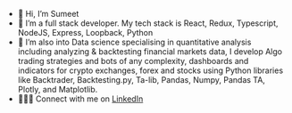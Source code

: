 - 👋 Hi, I’m Sumeet
- 👀 I’m a full stack developer. My tech stack is React, Redux, Typescript, NodeJS, Express, Loopback, Python
- 🌱 I’m also into Data science specialising in quantitative analysis including analyzing & backtesting financial markets data, I develop Algo trading strategies and bots of any complexity, dashboards and indicators for crypto exchanges, forex and stocks using Python libraries like Backtrader, Backtesting.py, Ta-lib, Pandas, Numpy, Pandas TA, Plotly, and Matplotlib.
- 🧑🏻‍💻 Connect with me on [LinkedIn](https://www.linkedin.com/in/sumeet-badiger-a668a390/)
